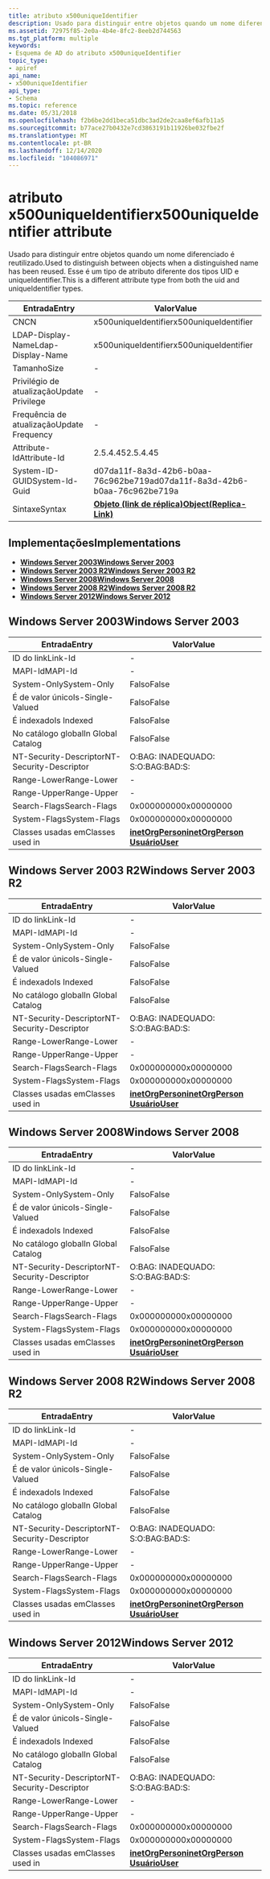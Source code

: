 ```yaml
---
title: atributo x500uniqueIdentifier
description: Usado para distinguir entre objetos quando um nome diferenciado é reutilizado. Esse é um tipo de atributo diferente dos tipos UID e uniqueIdentifier.
ms.assetid: 72975f85-2e0a-4b4e-8fc2-8eeb2d744563
ms.tgt_platform: multiple
keywords:
- Esquema de AD do atributo x500uniqueIdentifier
topic_type:
- apiref
api_name:
- x500uniqueIdentifier
api_type:
- Schema
ms.topic: reference
ms.date: 05/31/2018
ms.openlocfilehash: f2b6be2dd1beca51dbc3ad2de2caa8ef6afb11a5
ms.sourcegitcommit: b77ace27b0432e7cd3863191b11926be032fbe2f
ms.translationtype: MT
ms.contentlocale: pt-BR
ms.lasthandoff: 12/14/2020
ms.locfileid: "104086971"
---
```

# <a name="x500uniqueidentifier-attribute"></a><span data-ttu-id="60c17-105">atributo x500uniqueIdentifier</span><span class="sxs-lookup"><span data-stu-id="60c17-105">x500uniqueIdentifier attribute</span></span>

<span data-ttu-id="60c17-106">Usado para distinguir entre objetos quando um nome diferenciado é reutilizado.</span><span class="sxs-lookup"><span data-stu-id="60c17-106">Used to distinguish between objects when a distinguished name has been reused.</span></span> <span data-ttu-id="60c17-107">Esse é um tipo de atributo diferente dos tipos UID e uniqueIdentifier.</span><span class="sxs-lookup"><span data-stu-id="60c17-107">This is a different attribute type from both the uid and uniqueIdentifier types.</span></span>



| <span data-ttu-id="60c17-108">Entrada</span><span class="sxs-lookup"><span data-stu-id="60c17-108">Entry</span></span> | <span data-ttu-id="60c17-109">Valor</span><span class="sxs-lookup"><span data-stu-id="60c17-109">Value</span></span> |
|-------------------|-------------------------------------------------------|
| <span data-ttu-id="60c17-110">CN</span><span class="sxs-lookup"><span data-stu-id="60c17-110">CN</span></span>                | <span data-ttu-id="60c17-111">x500uniqueIdentifier</span><span class="sxs-lookup"><span data-stu-id="60c17-111">x500uniqueIdentifier</span></span>                                  |
| <span data-ttu-id="60c17-112">LDAP-Display-Name</span><span class="sxs-lookup"><span data-stu-id="60c17-112">Ldap-Display-Name</span></span> | <span data-ttu-id="60c17-113">x500uniqueIdentifier</span><span class="sxs-lookup"><span data-stu-id="60c17-113">x500uniqueIdentifier</span></span>                                  |
| <span data-ttu-id="60c17-114">Tamanho</span><span class="sxs-lookup"><span data-stu-id="60c17-114">Size</span></span>              | \-                                                    |
| <span data-ttu-id="60c17-115">Privilégio de atualização</span><span class="sxs-lookup"><span data-stu-id="60c17-115">Update Privilege</span></span>  | \-                                                    |
| <span data-ttu-id="60c17-116">Frequência de atualização</span><span class="sxs-lookup"><span data-stu-id="60c17-116">Update Frequency</span></span>  | \-                                                    |
| <span data-ttu-id="60c17-117">Attribute-Id</span><span class="sxs-lookup"><span data-stu-id="60c17-117">Attribute-Id</span></span>      | <span data-ttu-id="60c17-118">2.5.4.45</span><span class="sxs-lookup"><span data-stu-id="60c17-118">2.5.4.45</span></span>                                              |
| <span data-ttu-id="60c17-119">System-ID-GUID</span><span class="sxs-lookup"><span data-stu-id="60c17-119">System-Id-Guid</span></span>    | <span data-ttu-id="60c17-120">d07da11f-8a3d-42b6-b0aa-76c962be719a</span><span class="sxs-lookup"><span data-stu-id="60c17-120">d07da11f-8a3d-42b6-b0aa-76c962be719a</span></span>                  |
| <span data-ttu-id="60c17-121">Sintaxe</span><span class="sxs-lookup"><span data-stu-id="60c17-121">Syntax</span></span>            | [<span data-ttu-id="60c17-122">**Objeto (link de réplica)**</span><span class="sxs-lookup"><span data-stu-id="60c17-122">**Object(Replica-Link)**</span></span>](s-object-replica-link.md) |



## <a name="implementations"></a><span data-ttu-id="60c17-123">Implementações</span><span class="sxs-lookup"><span data-stu-id="60c17-123">Implementations</span></span>

-   [<span data-ttu-id="60c17-124">**Windows Server 2003**</span><span class="sxs-lookup"><span data-stu-id="60c17-124">**Windows Server 2003**</span></span>](#windows-server-2003)
-   [<span data-ttu-id="60c17-125">**Windows Server 2003 R2**</span><span class="sxs-lookup"><span data-stu-id="60c17-125">**Windows Server 2003 R2**</span></span>](#windows-server-2003-r2)
-   [<span data-ttu-id="60c17-126">**Windows Server 2008**</span><span class="sxs-lookup"><span data-stu-id="60c17-126">**Windows Server 2008**</span></span>](#windows-server-2008)
-   [<span data-ttu-id="60c17-127">**Windows Server 2008 R2**</span><span class="sxs-lookup"><span data-stu-id="60c17-127">**Windows Server 2008 R2**</span></span>](#windows-server-2008-r2)
-   [<span data-ttu-id="60c17-128">**Windows Server 2012**</span><span class="sxs-lookup"><span data-stu-id="60c17-128">**Windows Server 2012**</span></span>](#windows-server-2012)

## <a name="windows-server-2003"></a><span data-ttu-id="60c17-129">Windows Server 2003</span><span class="sxs-lookup"><span data-stu-id="60c17-129">Windows Server 2003</span></span>



| <span data-ttu-id="60c17-130">Entrada</span><span class="sxs-lookup"><span data-stu-id="60c17-130">Entry</span></span> | <span data-ttu-id="60c17-131">Valor</span><span class="sxs-lookup"><span data-stu-id="60c17-131">Value</span></span> |
|------------------------|---------------------------------------------------------------------------------------|
| <span data-ttu-id="60c17-132">ID do link</span><span class="sxs-lookup"><span data-stu-id="60c17-132">Link-Id</span></span>                | \-                                                                                    |
| <span data-ttu-id="60c17-133">MAPI-Id</span><span class="sxs-lookup"><span data-stu-id="60c17-133">MAPI-Id</span></span>                | \-                                                                                    |
| <span data-ttu-id="60c17-134">System-Only</span><span class="sxs-lookup"><span data-stu-id="60c17-134">System-Only</span></span>            | <span data-ttu-id="60c17-135">Falso</span><span class="sxs-lookup"><span data-stu-id="60c17-135">False</span></span>                                                                                 |
| <span data-ttu-id="60c17-136">É de valor único</span><span class="sxs-lookup"><span data-stu-id="60c17-136">Is-Single-Valued</span></span>       | <span data-ttu-id="60c17-137">Falso</span><span class="sxs-lookup"><span data-stu-id="60c17-137">False</span></span>                                                                                 |
| <span data-ttu-id="60c17-138">É indexado</span><span class="sxs-lookup"><span data-stu-id="60c17-138">Is Indexed</span></span>             | <span data-ttu-id="60c17-139">Falso</span><span class="sxs-lookup"><span data-stu-id="60c17-139">False</span></span>                                                                                 |
| <span data-ttu-id="60c17-140">No catálogo global</span><span class="sxs-lookup"><span data-stu-id="60c17-140">In Global Catalog</span></span>      | <span data-ttu-id="60c17-141">Falso</span><span class="sxs-lookup"><span data-stu-id="60c17-141">False</span></span>                                                                                 |
| <span data-ttu-id="60c17-142">NT-Security-Descriptor</span><span class="sxs-lookup"><span data-stu-id="60c17-142">NT-Security-Descriptor</span></span> | <span data-ttu-id="60c17-143">O:BAG: INADEQUADO: S:</span><span class="sxs-lookup"><span data-stu-id="60c17-143">O:BAG:BAD:S:</span></span>                                                                          |
| <span data-ttu-id="60c17-144">Range-Lower</span><span class="sxs-lookup"><span data-stu-id="60c17-144">Range-Lower</span></span>            | \-                                                                                    |
| <span data-ttu-id="60c17-145">Range-Upper</span><span class="sxs-lookup"><span data-stu-id="60c17-145">Range-Upper</span></span>            | \-                                                                                    |
| <span data-ttu-id="60c17-146">Search-Flags</span><span class="sxs-lookup"><span data-stu-id="60c17-146">Search-Flags</span></span>           | <span data-ttu-id="60c17-147">0x00000000</span><span class="sxs-lookup"><span data-stu-id="60c17-147">0x00000000</span></span>                                                                            |
| <span data-ttu-id="60c17-148">System-Flags</span><span class="sxs-lookup"><span data-stu-id="60c17-148">System-Flags</span></span>           | <span data-ttu-id="60c17-149">0x00000000</span><span class="sxs-lookup"><span data-stu-id="60c17-149">0x00000000</span></span>                                                                            |
| <span data-ttu-id="60c17-150">Classes usadas em</span><span class="sxs-lookup"><span data-stu-id="60c17-150">Classes used in</span></span>        | [<span data-ttu-id="60c17-151">**inetOrgPerson**</span><span class="sxs-lookup"><span data-stu-id="60c17-151">**inetOrgPerson**</span></span>](c-inetorgperson.md)<br/> [<span data-ttu-id="60c17-152">**Usuário**</span><span class="sxs-lookup"><span data-stu-id="60c17-152">**User**</span></span>](c-user.md)<br/> |



## <a name="windows-server-2003-r2"></a><span data-ttu-id="60c17-153">Windows Server 2003 R2</span><span class="sxs-lookup"><span data-stu-id="60c17-153">Windows Server 2003 R2</span></span>



| <span data-ttu-id="60c17-154">Entrada</span><span class="sxs-lookup"><span data-stu-id="60c17-154">Entry</span></span> | <span data-ttu-id="60c17-155">Valor</span><span class="sxs-lookup"><span data-stu-id="60c17-155">Value</span></span> |
|------------------------|---------------------------------------------------------------------------------------|
| <span data-ttu-id="60c17-156">ID do link</span><span class="sxs-lookup"><span data-stu-id="60c17-156">Link-Id</span></span>                | \-                                                                                    |
| <span data-ttu-id="60c17-157">MAPI-Id</span><span class="sxs-lookup"><span data-stu-id="60c17-157">MAPI-Id</span></span>                | \-                                                                                    |
| <span data-ttu-id="60c17-158">System-Only</span><span class="sxs-lookup"><span data-stu-id="60c17-158">System-Only</span></span>            | <span data-ttu-id="60c17-159">Falso</span><span class="sxs-lookup"><span data-stu-id="60c17-159">False</span></span>                                                                                 |
| <span data-ttu-id="60c17-160">É de valor único</span><span class="sxs-lookup"><span data-stu-id="60c17-160">Is-Single-Valued</span></span>       | <span data-ttu-id="60c17-161">Falso</span><span class="sxs-lookup"><span data-stu-id="60c17-161">False</span></span>                                                                                 |
| <span data-ttu-id="60c17-162">É indexado</span><span class="sxs-lookup"><span data-stu-id="60c17-162">Is Indexed</span></span>             | <span data-ttu-id="60c17-163">Falso</span><span class="sxs-lookup"><span data-stu-id="60c17-163">False</span></span>                                                                                 |
| <span data-ttu-id="60c17-164">No catálogo global</span><span class="sxs-lookup"><span data-stu-id="60c17-164">In Global Catalog</span></span>      | <span data-ttu-id="60c17-165">Falso</span><span class="sxs-lookup"><span data-stu-id="60c17-165">False</span></span>                                                                                 |
| <span data-ttu-id="60c17-166">NT-Security-Descriptor</span><span class="sxs-lookup"><span data-stu-id="60c17-166">NT-Security-Descriptor</span></span> | <span data-ttu-id="60c17-167">O:BAG: INADEQUADO: S:</span><span class="sxs-lookup"><span data-stu-id="60c17-167">O:BAG:BAD:S:</span></span>                                                                          |
| <span data-ttu-id="60c17-168">Range-Lower</span><span class="sxs-lookup"><span data-stu-id="60c17-168">Range-Lower</span></span>            | \-                                                                                    |
| <span data-ttu-id="60c17-169">Range-Upper</span><span class="sxs-lookup"><span data-stu-id="60c17-169">Range-Upper</span></span>            | \-                                                                                    |
| <span data-ttu-id="60c17-170">Search-Flags</span><span class="sxs-lookup"><span data-stu-id="60c17-170">Search-Flags</span></span>           | <span data-ttu-id="60c17-171">0x00000000</span><span class="sxs-lookup"><span data-stu-id="60c17-171">0x00000000</span></span>                                                                            |
| <span data-ttu-id="60c17-172">System-Flags</span><span class="sxs-lookup"><span data-stu-id="60c17-172">System-Flags</span></span>           | <span data-ttu-id="60c17-173">0x00000000</span><span class="sxs-lookup"><span data-stu-id="60c17-173">0x00000000</span></span>                                                                            |
| <span data-ttu-id="60c17-174">Classes usadas em</span><span class="sxs-lookup"><span data-stu-id="60c17-174">Classes used in</span></span>        | [<span data-ttu-id="60c17-175">**inetOrgPerson**</span><span class="sxs-lookup"><span data-stu-id="60c17-175">**inetOrgPerson**</span></span>](c-inetorgperson.md)<br/> [<span data-ttu-id="60c17-176">**Usuário**</span><span class="sxs-lookup"><span data-stu-id="60c17-176">**User**</span></span>](c-user.md)<br/> |



## <a name="windows-server-2008"></a><span data-ttu-id="60c17-177">Windows Server 2008</span><span class="sxs-lookup"><span data-stu-id="60c17-177">Windows Server 2008</span></span>



| <span data-ttu-id="60c17-178">Entrada</span><span class="sxs-lookup"><span data-stu-id="60c17-178">Entry</span></span> | <span data-ttu-id="60c17-179">Valor</span><span class="sxs-lookup"><span data-stu-id="60c17-179">Value</span></span> |
|------------------------|---------------------------------------------------------------------------------------|
| <span data-ttu-id="60c17-180">ID do link</span><span class="sxs-lookup"><span data-stu-id="60c17-180">Link-Id</span></span>                | \-                                                                                    |
| <span data-ttu-id="60c17-181">MAPI-Id</span><span class="sxs-lookup"><span data-stu-id="60c17-181">MAPI-Id</span></span>                | \-                                                                                    |
| <span data-ttu-id="60c17-182">System-Only</span><span class="sxs-lookup"><span data-stu-id="60c17-182">System-Only</span></span>            | <span data-ttu-id="60c17-183">Falso</span><span class="sxs-lookup"><span data-stu-id="60c17-183">False</span></span>                                                                                 |
| <span data-ttu-id="60c17-184">É de valor único</span><span class="sxs-lookup"><span data-stu-id="60c17-184">Is-Single-Valued</span></span>       | <span data-ttu-id="60c17-185">Falso</span><span class="sxs-lookup"><span data-stu-id="60c17-185">False</span></span>                                                                                 |
| <span data-ttu-id="60c17-186">É indexado</span><span class="sxs-lookup"><span data-stu-id="60c17-186">Is Indexed</span></span>             | <span data-ttu-id="60c17-187">Falso</span><span class="sxs-lookup"><span data-stu-id="60c17-187">False</span></span>                                                                                 |
| <span data-ttu-id="60c17-188">No catálogo global</span><span class="sxs-lookup"><span data-stu-id="60c17-188">In Global Catalog</span></span>      | <span data-ttu-id="60c17-189">Falso</span><span class="sxs-lookup"><span data-stu-id="60c17-189">False</span></span>                                                                                 |
| <span data-ttu-id="60c17-190">NT-Security-Descriptor</span><span class="sxs-lookup"><span data-stu-id="60c17-190">NT-Security-Descriptor</span></span> | <span data-ttu-id="60c17-191">O:BAG: INADEQUADO: S:</span><span class="sxs-lookup"><span data-stu-id="60c17-191">O:BAG:BAD:S:</span></span>                                                                          |
| <span data-ttu-id="60c17-192">Range-Lower</span><span class="sxs-lookup"><span data-stu-id="60c17-192">Range-Lower</span></span>            | \-                                                                                    |
| <span data-ttu-id="60c17-193">Range-Upper</span><span class="sxs-lookup"><span data-stu-id="60c17-193">Range-Upper</span></span>            | \-                                                                                    |
| <span data-ttu-id="60c17-194">Search-Flags</span><span class="sxs-lookup"><span data-stu-id="60c17-194">Search-Flags</span></span>           | <span data-ttu-id="60c17-195">0x00000000</span><span class="sxs-lookup"><span data-stu-id="60c17-195">0x00000000</span></span>                                                                            |
| <span data-ttu-id="60c17-196">System-Flags</span><span class="sxs-lookup"><span data-stu-id="60c17-196">System-Flags</span></span>           | <span data-ttu-id="60c17-197">0x00000000</span><span class="sxs-lookup"><span data-stu-id="60c17-197">0x00000000</span></span>                                                                            |
| <span data-ttu-id="60c17-198">Classes usadas em</span><span class="sxs-lookup"><span data-stu-id="60c17-198">Classes used in</span></span>        | [<span data-ttu-id="60c17-199">**inetOrgPerson**</span><span class="sxs-lookup"><span data-stu-id="60c17-199">**inetOrgPerson**</span></span>](c-inetorgperson.md)<br/> [<span data-ttu-id="60c17-200">**Usuário**</span><span class="sxs-lookup"><span data-stu-id="60c17-200">**User**</span></span>](c-user.md)<br/> |



## <a name="windows-server-2008-r2"></a><span data-ttu-id="60c17-201">Windows Server 2008 R2</span><span class="sxs-lookup"><span data-stu-id="60c17-201">Windows Server 2008 R2</span></span>



| <span data-ttu-id="60c17-202">Entrada</span><span class="sxs-lookup"><span data-stu-id="60c17-202">Entry</span></span> | <span data-ttu-id="60c17-203">Valor</span><span class="sxs-lookup"><span data-stu-id="60c17-203">Value</span></span> |
|------------------------|---------------------------------------------------------------------------------------|
| <span data-ttu-id="60c17-204">ID do link</span><span class="sxs-lookup"><span data-stu-id="60c17-204">Link-Id</span></span>                | \-                                                                                    |
| <span data-ttu-id="60c17-205">MAPI-Id</span><span class="sxs-lookup"><span data-stu-id="60c17-205">MAPI-Id</span></span>                | \-                                                                                    |
| <span data-ttu-id="60c17-206">System-Only</span><span class="sxs-lookup"><span data-stu-id="60c17-206">System-Only</span></span>            | <span data-ttu-id="60c17-207">Falso</span><span class="sxs-lookup"><span data-stu-id="60c17-207">False</span></span>                                                                                 |
| <span data-ttu-id="60c17-208">É de valor único</span><span class="sxs-lookup"><span data-stu-id="60c17-208">Is-Single-Valued</span></span>       | <span data-ttu-id="60c17-209">Falso</span><span class="sxs-lookup"><span data-stu-id="60c17-209">False</span></span>                                                                                 |
| <span data-ttu-id="60c17-210">É indexado</span><span class="sxs-lookup"><span data-stu-id="60c17-210">Is Indexed</span></span>             | <span data-ttu-id="60c17-211">Falso</span><span class="sxs-lookup"><span data-stu-id="60c17-211">False</span></span>                                                                                 |
| <span data-ttu-id="60c17-212">No catálogo global</span><span class="sxs-lookup"><span data-stu-id="60c17-212">In Global Catalog</span></span>      | <span data-ttu-id="60c17-213">Falso</span><span class="sxs-lookup"><span data-stu-id="60c17-213">False</span></span>                                                                                 |
| <span data-ttu-id="60c17-214">NT-Security-Descriptor</span><span class="sxs-lookup"><span data-stu-id="60c17-214">NT-Security-Descriptor</span></span> | <span data-ttu-id="60c17-215">O:BAG: INADEQUADO: S:</span><span class="sxs-lookup"><span data-stu-id="60c17-215">O:BAG:BAD:S:</span></span>                                                                          |
| <span data-ttu-id="60c17-216">Range-Lower</span><span class="sxs-lookup"><span data-stu-id="60c17-216">Range-Lower</span></span>            | \-                                                                                    |
| <span data-ttu-id="60c17-217">Range-Upper</span><span class="sxs-lookup"><span data-stu-id="60c17-217">Range-Upper</span></span>            | \-                                                                                    |
| <span data-ttu-id="60c17-218">Search-Flags</span><span class="sxs-lookup"><span data-stu-id="60c17-218">Search-Flags</span></span>           | <span data-ttu-id="60c17-219">0x00000000</span><span class="sxs-lookup"><span data-stu-id="60c17-219">0x00000000</span></span>                                                                            |
| <span data-ttu-id="60c17-220">System-Flags</span><span class="sxs-lookup"><span data-stu-id="60c17-220">System-Flags</span></span>           | <span data-ttu-id="60c17-221">0x00000000</span><span class="sxs-lookup"><span data-stu-id="60c17-221">0x00000000</span></span>                                                                            |
| <span data-ttu-id="60c17-222">Classes usadas em</span><span class="sxs-lookup"><span data-stu-id="60c17-222">Classes used in</span></span>        | [<span data-ttu-id="60c17-223">**inetOrgPerson**</span><span class="sxs-lookup"><span data-stu-id="60c17-223">**inetOrgPerson**</span></span>](c-inetorgperson.md)<br/> [<span data-ttu-id="60c17-224">**Usuário**</span><span class="sxs-lookup"><span data-stu-id="60c17-224">**User**</span></span>](c-user.md)<br/> |



## <a name="windows-server-2012"></a><span data-ttu-id="60c17-225">Windows Server 2012</span><span class="sxs-lookup"><span data-stu-id="60c17-225">Windows Server 2012</span></span>



| <span data-ttu-id="60c17-226">Entrada</span><span class="sxs-lookup"><span data-stu-id="60c17-226">Entry</span></span> | <span data-ttu-id="60c17-227">Valor</span><span class="sxs-lookup"><span data-stu-id="60c17-227">Value</span></span> |
|------------------------|---------------------------------------------------------------------------------------|
| <span data-ttu-id="60c17-228">ID do link</span><span class="sxs-lookup"><span data-stu-id="60c17-228">Link-Id</span></span>                | \-                                                                                    |
| <span data-ttu-id="60c17-229">MAPI-Id</span><span class="sxs-lookup"><span data-stu-id="60c17-229">MAPI-Id</span></span>                | \-                                                                                    |
| <span data-ttu-id="60c17-230">System-Only</span><span class="sxs-lookup"><span data-stu-id="60c17-230">System-Only</span></span>            | <span data-ttu-id="60c17-231">Falso</span><span class="sxs-lookup"><span data-stu-id="60c17-231">False</span></span>                                                                                 |
| <span data-ttu-id="60c17-232">É de valor único</span><span class="sxs-lookup"><span data-stu-id="60c17-232">Is-Single-Valued</span></span>       | <span data-ttu-id="60c17-233">Falso</span><span class="sxs-lookup"><span data-stu-id="60c17-233">False</span></span>                                                                                 |
| <span data-ttu-id="60c17-234">É indexado</span><span class="sxs-lookup"><span data-stu-id="60c17-234">Is Indexed</span></span>             | <span data-ttu-id="60c17-235">Falso</span><span class="sxs-lookup"><span data-stu-id="60c17-235">False</span></span>                                                                                 |
| <span data-ttu-id="60c17-236">No catálogo global</span><span class="sxs-lookup"><span data-stu-id="60c17-236">In Global Catalog</span></span>      | <span data-ttu-id="60c17-237">Falso</span><span class="sxs-lookup"><span data-stu-id="60c17-237">False</span></span>                                                                                 |
| <span data-ttu-id="60c17-238">NT-Security-Descriptor</span><span class="sxs-lookup"><span data-stu-id="60c17-238">NT-Security-Descriptor</span></span> | <span data-ttu-id="60c17-239">O:BAG: INADEQUADO: S:</span><span class="sxs-lookup"><span data-stu-id="60c17-239">O:BAG:BAD:S:</span></span>                                                                          |
| <span data-ttu-id="60c17-240">Range-Lower</span><span class="sxs-lookup"><span data-stu-id="60c17-240">Range-Lower</span></span>            | \-                                                                                    |
| <span data-ttu-id="60c17-241">Range-Upper</span><span class="sxs-lookup"><span data-stu-id="60c17-241">Range-Upper</span></span>            | \-                                                                                    |
| <span data-ttu-id="60c17-242">Search-Flags</span><span class="sxs-lookup"><span data-stu-id="60c17-242">Search-Flags</span></span>           | <span data-ttu-id="60c17-243">0x00000000</span><span class="sxs-lookup"><span data-stu-id="60c17-243">0x00000000</span></span>                                                                            |
| <span data-ttu-id="60c17-244">System-Flags</span><span class="sxs-lookup"><span data-stu-id="60c17-244">System-Flags</span></span>           | <span data-ttu-id="60c17-245">0x00000000</span><span class="sxs-lookup"><span data-stu-id="60c17-245">0x00000000</span></span>                                                                            |
| <span data-ttu-id="60c17-246">Classes usadas em</span><span class="sxs-lookup"><span data-stu-id="60c17-246">Classes used in</span></span>        | [<span data-ttu-id="60c17-247">**inetOrgPerson**</span><span class="sxs-lookup"><span data-stu-id="60c17-247">**inetOrgPerson**</span></span>](c-inetorgperson.md)<br/> [<span data-ttu-id="60c17-248">**Usuário**</span><span class="sxs-lookup"><span data-stu-id="60c17-248">**User**</span></span>](c-user.md)<br/> |



 

 





